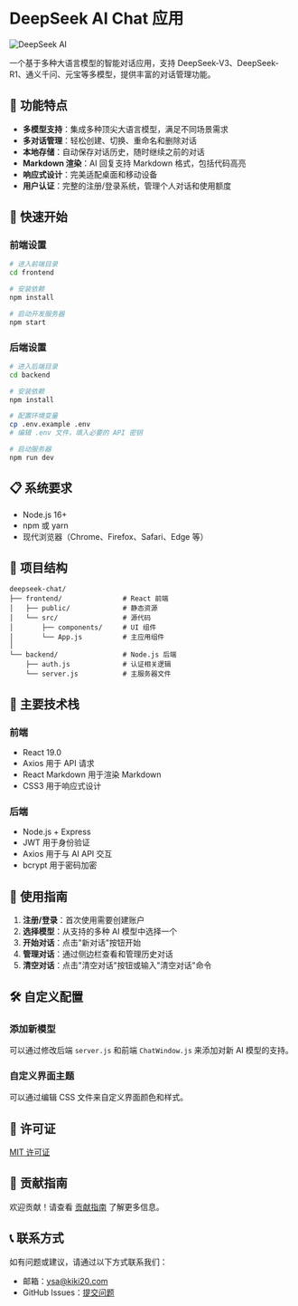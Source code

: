 # DeepSeek AI Chat 应用

![DeepSeek AI](https://your-image-url-here.com/deepseek-logo.png)

一个基于多种大语言模型的智能对话应用，支持 DeepSeek-V3、DeepSeek-R1、通义千问、元宝等多模型，提供丰富的对话管理功能。

## 🌟 功能特点

- **多模型支持**：集成多种顶尖大语言模型，满足不同场景需求
- **多对话管理**：轻松创建、切换、重命名和删除对话
- **本地存储**：自动保存对话历史，随时继续之前的对话
- **Markdown 渲染**：AI 回复支持 Markdown 格式，包括代码高亮
- **响应式设计**：完美适配桌面和移动设备
- **用户认证**：完整的注册/登录系统，管理个人对话和使用额度

## 🚀 快速开始

### 前端设置

```bash
# 进入前端目录
cd frontend

# 安装依赖
npm install

# 启动开发服务器
npm start
```

### 后端设置

```bash
# 进入后端目录
cd backend

# 安装依赖
npm install

# 配置环境变量
cp .env.example .env
# 编辑 .env 文件，填入必要的 API 密钥

# 启动服务器
npm run dev
```

## 📋 系统要求

- Node.js 16+
- npm 或 yarn
- 现代浏览器（Chrome、Firefox、Safari、Edge 等）

## 🔧 项目结构

```
deepseek-chat/
├── frontend/               # React 前端
│   ├── public/             # 静态资源
│   └── src/                # 源代码
│       ├── components/     # UI 组件
│       └── App.js          # 主应用组件
│
└── backend/                # Node.js 后端
    ├── auth.js             # 认证相关逻辑
    └── server.js           # 主服务器文件
```

## 🧩 主要技术栈

### 前端
- React 19.0
- Axios 用于 API 请求
- React Markdown 用于渲染 Markdown
- CSS3 用于响应式设计

### 后端
- Node.js + Express
- JWT 用于身份验证
- Axios 用于与 AI API 交互
- bcrypt 用于密码加密

## 📱 使用指南

1. **注册/登录**：首次使用需要创建账户
2. **选择模型**：从支持的多种 AI 模型中选择一个
3. **开始对话**：点击"新对话"按钮开始
4. **管理对话**：通过侧边栏查看和管理历史对话
5. **清空对话**：点击"清空对话"按钮或输入"清空对话"命令

## 🛠️ 自定义配置

### 添加新模型

可以通过修改后端 `server.js` 和前端 `ChatWindow.js` 来添加对新 AI 模型的支持。

### 自定义界面主题

可以通过编辑 CSS 文件来自定义界面颜色和样式。

## 📄 许可证

[MIT 许可证](LICENSE)

## 🤝 贡献指南

欢迎贡献！请查看 [贡献指南](CONTRIBUTING.md) 了解更多信息。

## 📞 联系方式

如有问题或建议，请通过以下方式联系我们：

- 邮箱：ysa@kiki20.com
- GitHub Issues：[提交问题](https://github.com/yynps737/deepseek-chat/issues)
